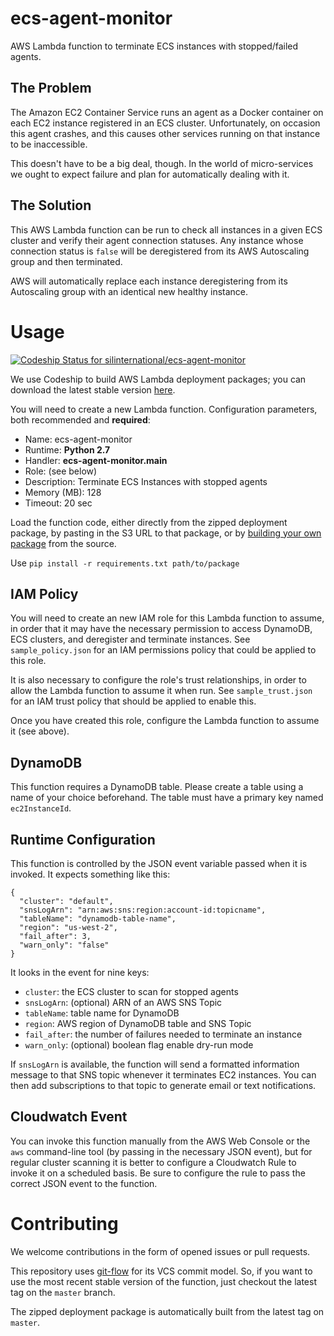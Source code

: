# ecs-agent-monitor
AWS Lambda function to terminate ECS instances with stopped/failed agents.

## The Problem
The Amazon EC2 Container Service runs an agent as a Docker container on each EC2
instance registered in an ECS cluster. Unfortunately, on occasion this agent
crashes, and this causes other services running on that instance to be
inaccessible.

This doesn't have to be a big deal, though. In the world of micro-services we
ought to expect failure and plan for automatically dealing with it.

## The Solution
This AWS Lambda function can be run to check all instances in a given ECS
cluster and verify their agent connection statuses. Any instance whose
connection status is `false` will be deregistered from its AWS Autoscaling group
and then terminated.

AWS will automatically replace each instance deregistering from its Autoscaling
group with an identical new healthy instance.


# Usage
[ ![Codeship Status for silinternational/ecs-agent-monitor](https://codeship.com/projects/97556e30-e3dc-0133-e2f1-2ef0590de381/status?branch=master)](https://codeship.com/projects/146170)

We use Codeship to build AWS Lambda deployment packages; you can download the
latest stable version [here](https://s3.amazonaws.com/gtis-public-web/ecs-agent-monitor.zip).

You will need to create a new Lambda function. Configuration parameters, both
recommended and **required**:
  - Name: ecs-agent-monitor
  - Runtime: **Python 2.7**
  - Handler: **ecs-agent-monitor.main**
  - Role: (see below)
  - Description: Terminate ECS Instances with stopped agents
  - Memory (MB): 128
  - Timeout: 20 sec

Load the function code, either directly from the zipped deployment package, by
pasting in the S3 URL to that package, or by [building your own package](http://docs.aws.amazon.com/lambda/latest/dg/lambda-python-how-to-create-deployment-package.html)
from the source.

Use `pip install -r requirements.txt path/to/package`

## IAM Policy
You will need to create an new IAM role for this Lambda function to assume,
in order that it may have the necessary permission to access DynamoDB, ECS
clusters, and deregister and terminate instances. See `sample_policy.json` for
an IAM permissions policy that could be applied to this role.

It is also necessary to configure the role's trust relationships, in order to
allow the Lambda function to assume it when run. See `sample_trust.json` for an
IAM trust policy that should be applied to enable this.

Once you have created this role, configure the Lambda function to assume it (see
above).

## DynamoDB
This function requires a DynamoDB table. Please create a table using a name of
your choice beforehand. The table must have a primary key named `ec2InstanceId`.

## Runtime Configuration
This function is controlled by the JSON event variable passed when it is
invoked. It expects something like this:

    {
      "cluster": "default",
      "snsLogArn": "arn:aws:sns:region:account-id:topicname",
      "tableName": "dynamodb-table-name",
      "region": "us-west-2",
      "fail_after": 3,
      "warn_only": "false"
    }

It looks in the event for nine keys:
  - `cluster`: the ECS cluster to scan for stopped agents
  - `snsLogArn`: (optional) ARN of an AWS SNS Topic
  - `tableName`: table name for DynamoDB
  - `region`: AWS region of DynamoDB table and SNS Topic
  - `fail_after`: the number of failures needed to terminate an instance
  - `warn_only`: (optional) boolean flag enable dry-run mode

If `snsLogArn` is available, the function will send a formatted information
message to that SNS topic whenever it terminates EC2 instances. You can then
add subscriptions to that topic to generate email or text notifications.

## Cloudwatch Event
You can invoke this function manually from the AWS Web Console or the `aws`
command-line tool (by passing in the necessary JSON event), but for regular
cluster scanning it is better to configure a Cloudwatch Rule to invoke it 
on a scheduled basis. Be sure to configure the rule to pass the correct JSON
event to the function.

# Contributing
We welcome contributions in the form of opened issues or pull requests.

This repository uses [git-flow](http://nvie.com/posts/a-successful-git-branching-model/)
for its VCS commit model. So, if you want to use the most recent stable version
of the function, just checkout the latest tag on the `master` branch.

The zipped deployment package is automatically built from the latest tag on `master`.